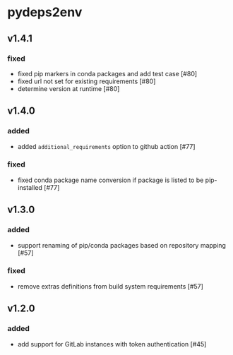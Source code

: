 # pydeps2env

## v1.4.1

### fixed

- fixed pip markers in conda packages and add test case [#80]
- fixed url not set for existing requirements [#80]
- determine version at runtime [#80]

## v1.4.0

### added

- added `additional_requirements` option to github action [#77]

### fixed

- fixed conda package name conversion if package is listed to be pip-installed [#77]

## v1.3.0

### added

- support renaming of pip/conda packages based on repository mapping [#57]

### fixed

- remove extras definitions from build system requirements [#57]

## v1.2.0

### added
- add support for GitLab instances with token authentication [#45]
